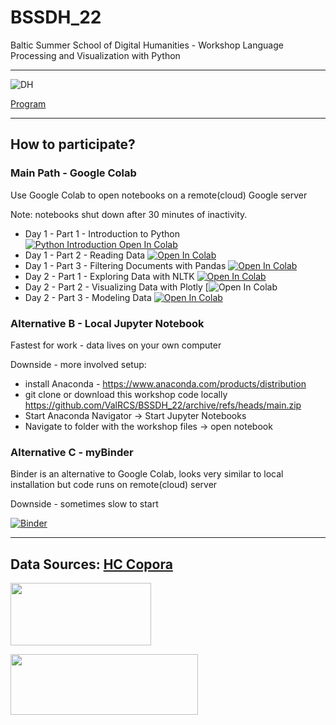 # BSSDH_22
Baltic Summer School of Digital Humanities - Workshop Language Processing and Visualization with Python

---

![DH](https://site-512948.mozfiles.com/files/512948/DHbaneris2.gif)




[Program](http://www.digitalhumanities.lv/bssdh/2022/lectures-and-workshops/)

---

## How to participate?

### Main Path  - Google Colab
Use Google Colab to open notebooks on a remote(cloud) Google server

Note: notebooks shut down after 30 minutes of inactivity. 

* Day 1 - Part 1 - Introduction to Python [![Python Introduction Open In Colab](https://colab.research.google.com/assets/colab-badge.svg)](https://colab.research.google.com/github/ValRCS/BSSDH_22/blob/main/notebooks/Python%20Introduction.ipynb)
* Day 1 - Part 2 - Reading Data [![Open In Colab](https://colab.research.google.com/assets/colab-badge.svg)](https://colab.research.google.com/github/ValRCS/BSSDH_22/blob/main/notebooks/Reading_Data.ipynb)
* Day 1 - Part 3 - Filtering Documents with Pandas [![Open In Colab](https://colab.research.google.com/assets/colab-badge.svg)](https://colab.research.google.com/github/ValRCS/BSSDH_22/blob/main/notebooks/Filtering%20Documents%20with%20Pandas.ipynb)
* Day 2 - Part 1 - Exploring Data with NLTK  [![Open In Colab](https://colab.research.google.com/assets/colab-badge.svg)](https://colab.research.google.com/github/ValRCS/BSSDH_22/blob/main/notebooks/NLTK_Introduction.ipynb)
* Day 2 - Part 2 - Visualizing Data with Plotly [![Open In Colab](https://colab.research.google.com/github/ValRCS/BSSDH_22/blob/main/notebooks/visualizing-word-frequencies-for-custom-data.ipynb)
* Day 2 - Part 3 - Modeling Data [![Open In Colab](https://colab.research.google.com/assets/colab-badge.svg)](https://colab.research.google.com/github/ValRCS/BSSDH_22/blob/main/notebooks/topic-modeling-for-custom-data.ipynb)

### Alternative B - Local Jupyter Notebook
Fastest for work - data lives on your own computer

Downside - more involved setup:
* install Anaconda - https://www.anaconda.com/products/distribution
* git clone or download this workshop code locally https://github.com/ValRCS/BSSDH_22/archive/refs/heads/main.zip 
* Start Anaconda Navigator -> Start Jupyter Notebooks
* Navigate to folder with the workshop files -> open notebook


### Alternative C - myBinder
Binder is an alternative to Google Colab, looks very similar to local installation but code runs on remote(cloud) server

Downside - sometimes slow to start 

[![Binder](https://mybinder.org/badge.svg)](https://mybinder.org/v2/gh/ValRCS/BSSDH_22/main)

---
Data Sources:
[HC Copora](https://www.kaggle.com/datasets/alvations/old-newspapers)
---

<a href="https://www.facebook.com/groups/1283421431763269/"><img src="http://site-512948.mozfiles.com/files/512948/facebook-group.jpg?1531770501" width="225" height="100"></a>

<a href="https://twitter.com/DHinLatvia"><img src="https://site-512948.mozfiles.com/files/512948/medium/follow-us-on-twitter.jpeg" width="300" height="97"></a>

